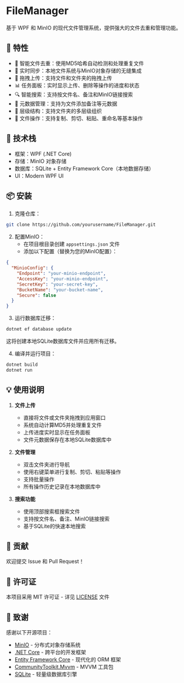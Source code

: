 # FileManager

基于 WPF 和 MinIO 的现代文件管理系统，提供强大的文件去重和管理功能。

## 🌟 特性

- 📁 智能文件去重：使用MD5哈希自动检测和处理重复文件
- 🔄 实时同步：本地文件系统与MinIO对象存储的无缝集成
- 🎯 拖拽上传：支持文件和文件夹的拖拽上传
- 📊 任务面板：实时显示上传、删除等操作的进度和状态
- 🔍 智能搜索：支持按文件名、备注和MinIO链接搜索
- 📝 元数据管理：支持为文件添加备注等元数据
- 🌲 层级结构：支持文件夹的多层级组织
- 🔁 文件操作：支持复制、剪切、粘贴、重命名等基本操作

## 🚀 技术栈

- 框架：WPF (.NET Core)
- 存储：MinIO 对象存储
- 数据库：SQLite + Entity Framework Core（本地数据存储）
- UI：Modern WPF UI

## 📦 安装

1. 克隆仓库：
```bash
git clone https://github.com/yourusername/FileManager.git
```

2. 配置MinIO：
   - 在项目根目录创建 `appsettings.json` 文件
   - 添加以下配置（替换为您的MinIO配置）：
```json
{
  "MinioConfig": {
    "Endpoint": "your-minio-endpoint",
    "AccessKey": "your-minio-endpoint",
    "SecretKey": "your-secret-key",
    "BucketName": "your-bucket-name",
    "Secure": false
  }
} 
```

3. 运行数据库迁移：
```bash
dotnet ef database update
```
这将创建本地SQLite数据库文件并应用所有迁移。

4. 编译并运行项目：
```bash
dotnet build
dotnet run
```

## 💡 使用说明

1. **文件上传**
   - 直接将文件或文件夹拖拽到应用窗口
   - 系统自动计算MD5并处理重复文件
   - 上传进度实时显示在任务面板
   - 文件元数据保存在本地SQLite数据库中

2. **文件管理**
   - 双击文件夹进行导航
   - 使用右键菜单进行复制、剪切、粘贴等操作
   - 支持批量操作
   - 所有操作历史记录在本地数据库中

3. **搜索功能**
   - 使用顶部搜索框搜索文件
   - 支持按文件名、备注、MinIO链接搜索
   - 基于SQLite的快速本地搜索

## 🤝 贡献

欢迎提交 Issue 和 Pull Request！

## 📄 许可证

本项目采用 MIT 许可证 - 详见 [LICENSE](LICENSE) 文件

## 🙏 致谢

感谢以下开源项目：
- [MinIO](https://min.io/) - 分布式对象存储系统
- [.NET Core](https://dotnet.microsoft.com/) - 跨平台的开发框架
- [Entity Framework Core](https://docs.microsoft.com/ef/core/) - 现代化的 ORM 框架
- [CommunityToolkit.Mvvm](https://github.com/CommunityToolkit/dotnet) - MVVM 工具包
- [SQLite](https://www.sqlite.org/) - 轻量级数据库引擎

